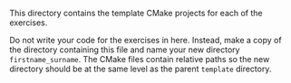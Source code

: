 This directory contains the template CMake projects for each of the exercises.

Do not write your code for the exercises in here. Instead, make a copy of the directory containing this file and name your new directory `firstname_surname`. The CMake files contain relative paths so the new directory should be at the same level as the parent `template` directory.